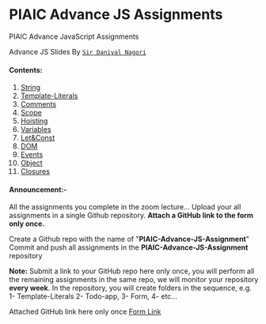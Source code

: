 # PIAIC Advance JS Assignments

PIAIC Advance JavaScript Assignments

Advance JS Slides By [```Sir Daniyal Nagori``` ](https://docs.google.com/presentation/d/1scEVd9pD5eqw-0SBRTLwhxB0v2DzfIsWGzDPlVS7eqI/edit?usp=sharing)

#### Contents:
  1. [String](String/README.md)
  2. [Template-Literals](Template-Literals/README.md)
  2. [Comments](Comments/README.md)
  3. [Scope](Scope/README.md)
  4. [Hoisting](Hoisting/README.md)
  4. [Variables](Variables/README.md)
  4. [Let&Const](Let_and_Const/README.md)
  5. [DOM](DOM/README.md)
  6. [Events](Events/README.md)
  7. [Object](Object/README.md)
  8. [Closures](Closures/README.md)
  <!-- 10. [](/README.md) -->
  <!-- 11. [](/README.md) -->
  <!-- 12. [](/README.md) -->
  <!-- 13. [](/README.md) -->
  

#### Announcement:-

All the assignments you complete in the zoom lecture... Upload your all assignments in a single Github repository. **Attach a GitHub link to the form only once.**


Create a Github repo with the name of "**PIAIC-Advance-JS-Assignment**"
Commit and push all assignments in the **PIAIC-Advance-JS-Assignment** repository



**Note:** Submit a link to your GitHub repo here only once, you will perform all the remaining assignments in the same repo, we will monitor your repository **every week**.
In the repository, you will create folders in the sequence, e.g.
1- Template-Literals
2- Todo-app,
3- Form,
4- etc...


Attached GitHub link here only once
[Form Link](https://docs.google.com/forms/d/e/1FAIpQLSdWSY8CDdXAJBhkX3W1bMR1vP0GxVYhOZT0Oi4yJDRz-vjYRg/viewform?usp=pp_url)

